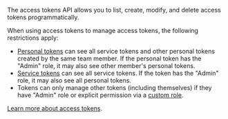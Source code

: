 The access tokens API allows you to list, create, modify, and delete access tokens programmatically. 

When using access tokens to manage access tokens, the following restrictions apply:
- [Personal tokens](https://docs.launchdarkly.com/home/account-security/api-access-tokens#personal-tokens) can see all service tokens and other personal tokens created by the same team member. If the personal token has the "Admin" role, it may also see other member's personal tokens.
- [Service tokens](https://docs.launchdarkly.com/home/account-security/api-access-tokens#service-tokens) can see all service tokens. If the token has the "Admin" role, it may also see all personal tokens.
- Tokens can only manage other tokens (including themselves) if they have "Admin" role or explicit permission via a [custom role](https://docs.launchdarkly.com/home/account-security/custom-roles/actions#personal-access-token-actions).

[Learn more about access tokens](https://docs.launchdarkly.com/home/account-security/api-access-tokens).